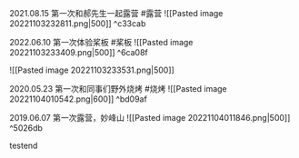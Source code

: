 2021.08.15 第一次和郝先生一起露营 #露营 
![[Pasted image 20221103232811.png|500]] ^c33cab

2022.06.10 第一次体验桨板 #桨板
![[Pasted image 20221103233409.png|500]] ^6ca08f


![[Pasted image 20221103233531.png|500]]

2020.05.23 第一次和同事们野外烧烤 #烧烤 
![[Pasted image 20221104010542.png|600]] ^bd09af

2019.06.07 第一次露营，妙峰山 
![[Pasted image 20221104011846.png|500]] ^5026db

testend
